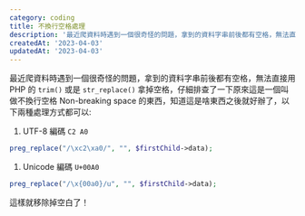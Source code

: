```yaml
---
category: coding
title: 不換行空格處理
description: '最近爬資料時遇到一個很奇怪的問題，拿到的資料字串前後都有空格，無法直接用 PHP 的'
createdAt: '2023-04-03'
updatedAt: '2023-04-03'
---
```


最近爬資料時遇到一個很奇怪的問題，拿到的資料字串前後都有空格，無法直接用 PHP 的 `trim()` 或是 `str_replace()` 拿掉空格，仔細排查了一下原來這是一個叫做不換行空格 Non-breaking space 的東西，知道這是啥東西之後就好辦了，以下兩種處理方式都可以:

1. UTF-8 編碼 `C2 A0`
```php
preg_replace("/\xc2\xa0/", "", $firstChild->data);
```

1. Unicode 編碼 `U+00A0`
```php
preg_replace("/\x{00a0}/u", "", $firstChild->data);
```

這樣就移除掉空白了！
